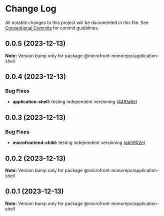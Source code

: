 # Change Log

All notable changes to this project will be documented in this file.
See [Conventional Commits](https://conventionalcommits.org) for commit guidelines.

## 0.0.5 (2023-12-13)

**Note:** Version bump only for package @microfront-monorepo/application-shell

## 0.0.4 (2023-12-13)

### Bug Fixes

- **application-shell:** testing independent versioning ([449fa6e](https://github.com/findoo/vite-microfrontend/commit/449fa6e637133f99596bb5aaaecd8aa0eee05c12))

## 0.0.3 (2023-12-13)

### Bug Fixes

- **microfrontend-child:** testing independent versioning ([ab0902e](https://github.com/findoo/vite-microfrontend/commit/ab0902ecdb211b455c92760d494f4f222a2f61f4))

## 0.0.2 (2023-12-13)

**Note:** Version bump only for package @microfront-monorepo/application-shell

## 0.0.1 (2023-12-13)

**Note:** Version bump only for package @microfront-monorepo/application-shell
